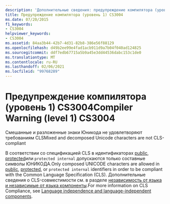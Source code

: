 ```yaml
---
description: 'Дополнительные сведения: предупреждение компилятора (уровень 1) CS3004'
title: Предупреждение компилятора (уровень 1) CS3004
ms.date: 07/20/2015
f1_keywords:
- CS3004
helpviewer_keywords:
- CS3004
ms.assetid: 84aa3b44-42b7-4d31-82b8-386e56f88129
ms.openlocfilehash: d49b2ee99e4fad1acb911d9a7b04f040ad124825
ms.sourcegitcommit: ddf7edb67715a5b9a45e3dd44536dabc153c1de0
ms.translationtype: MT
ms.contentlocale: ru-RU
ms.lasthandoff: 02/06/2021
ms.locfileid: "99768289"
---
```

# <a name="compiler-warning-level-1-cs3004"></a><span data-ttu-id="b19a6-103">Предупреждение компилятора (уровень 1) CS3004</span><span class="sxs-lookup"><span data-stu-id="b19a6-103">Compiler Warning (level 1) CS3004</span></span>

<span data-ttu-id="b19a6-104">Смешанные и разложенные знаки Юникода не удовлетворяют требованиям CLS</span><span class="sxs-lookup"><span data-stu-id="b19a6-104">Mixed and decomposed Unicode characters are not CLS-compliant</span></span>  
  
 <span data-ttu-id="b19a6-105">В соответствии со спецификацией CLS в идентификаторах [public](../language-reference/keywords/public.md), [protected](../language-reference/keywords/protected.md)или `protected internal` допускаются только составные символы ЮНИКОДА.</span><span class="sxs-lookup"><span data-stu-id="b19a6-105">Only composed UNICODE characters are allowed in [public](../language-reference/keywords/public.md), [protected](../language-reference/keywords/protected.md), or `protected internal` identifiers in order to be compliant with the Common Language Specification (CLS).</span></span> <span data-ttu-id="b19a6-106">Дополнительные сведения о CLS-совместимости см. в разделе [независимость от языка и независимые от языка компоненты](../../standard/language-independence.md).</span><span class="sxs-lookup"><span data-stu-id="b19a6-106">For more information on CLS Compliance, see [Language independence and language-independent components](../../standard/language-independence.md).</span></span>
